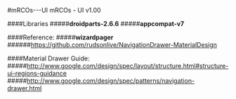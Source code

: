 #mRCOs---UI
mRCOs - UI v1.00

####Libraries
#####<b>droidparts-2.6.6</b>
#####<b>appcompat-v7</b>

####Reference:
#####<b>wizardpager</b>
######https://github.com/rudsonlive/NavigationDrawer-MaterialDesign

####Material Drawer Guide:
#####http://www.google.com/design/spec/layout/structure.html#structure-ui-regions-guidance
#####http://www.google.com/design/spec/patterns/navigation-drawer.html